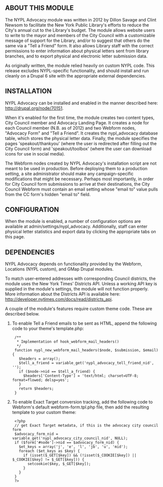ABOUT THIS MODULE
-----------------
The NYPL Advocacy module was written in 2012 by Dillon Savage and Clint Newsom to facilitate the New York Public Library's efforts to reduce the City's annual cut to the Library's budget. The module allows website users to write to the mayor and members of the City Council with a customizable message of support for the Library, and/or to suggest that others do the same via a "Tell a Friend" form. It also allows Library staff with the correct permissions to enter information about physical letters sent from library branches, and to export physical and electronic letter submission data.

As originally written, the module relied heavily on custom NYPL code. This release excludes NYPL-specific functionality, and should install and run cleanly on a Drupal 6 site with the appropriate external dependencies.

INSTALLATION
------------
NYPL Advocacy can be installed and enabled in the manner described here: http://drupal.org/node/70151.

When it's enabled for the first time, the module creates two content types, City Council member and Advocacy Landing Page. It creates a node for each Council member (N.B. as of 2012) and two Webform nodes, "Advocacy Form" and "Tell a Friend". It creates the nypl_advocacy database table, which stores the physical letter data. Finally, the module specifies the pages 'speakout/thankyou' (where the user is redirected after filling out the City Council form) and 'speakout/toolbox' (where the user can download icons for use in social media).

The Webform nodes created by NYPL Advocacy's installation script are not meant to be used in production. Before deploying them to a production setting, a site administrator should make any campaign-specific modifications that might be necessary. Perhaps most importantly, in order for City Council form submissions to arrive at their destinations, the City Council Webform must contain an email setting whose "email to" value pulls from the CC form's hidden "email to" field.

CONFIGURATION
-------------
When the module is enabled, a number of configuration options are available at admin/settings/nypl_advocacy. Additionally, staff can enter physical letter statistics and export data by clicking the appropriate tabs on this page.

DEPENDENCIES
------------
NYPL Advocacy depends on functionality provided by the Webform, Locations (NYPL custom), and GMap Drupal modules.

To match user-entered addresses with corresponding Council districts, the module uses the New York Times' Districts API. Unless a working API key is supplied in the module's settings, the module will not function properly. More information about the Districts API is available here: http://developer.nytimes.com/docs/read/districts_api.

A couple of the module's features require custom theme code. These are described below.

1. To enable Tell a Friend emails to be sent as HTML, append the following code to your theme's template.php:

        /**
         * Implementation of hook_webform_mail_headers()
         */
        function nypl_new_webform_mail_headers($node, $submission, $email) {
          $headers = array();
          $tell_a_friend = variable_get('nypl_advocacy_tell_friend_nid', '');
          if ($node->nid == $tell_a_friend) {
            $headers['Content-Type'] = 'text/html; charset=UTF-8; format=flowed; delsp=yes';
          }
          return $headers;
        }

2. To enable Exact Target conversion tracking, add the following code to Webform's default webform-form.tpl.php file, then add the resulting template to your custom theme:

        <?php
        // get Exact Target metadata, if this is the advocacy city council form
        $advocacy_form_nid = variable_get('nypl_advocacy_city_council_nid', NULL);
        if ($form['#node']->nid == $advocacy_form_nid) {
          $et_keys = array('j', 'e', 'l', 'jb', 'u', 'mid');
          foreach ($et_keys as $key) {
            if (isset($_GET[$key]) && (!isset($_COOKIE[$key]) || $_COOKIE[$key] != $_GET[$key])) {
              setcookie($key, $_GET[$key]);
            }
          }
        }
        ?>
